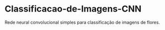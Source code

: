 # Classificacao-de-Imagens-CNN
Rede neural convolucional simples para classificação de imagens de flores.
